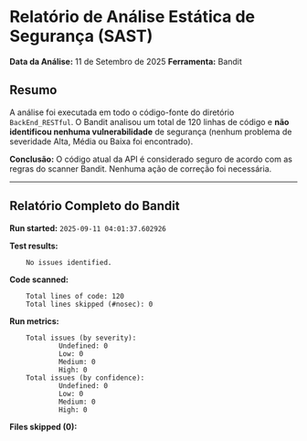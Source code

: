 # Relatório de Análise Estática de Segurança (SAST)

**Data da Análise:** 11 de Setembro de 2025
**Ferramenta:** Bandit

## Resumo

A análise foi executada em todo o código-fonte do diretório `BackEnd_RESTful`. O Bandit analisou um total de 120 linhas de código e **não identificou nenhuma vulnerabilidade** de segurança (nenhum problema de severidade Alta, Média ou Baixa foi encontrado).

**Conclusão:** O código atual da API é considerado seguro de acordo com as regras do scanner Bandit. Nenhuma ação de correção foi necessária.

---

## Relatório Completo do Bandit

**Run started:** `2025-09-11 04:01:37.602926`

**Test results:**
        
        No issues identified.

**Code scanned:**

        Total lines of code: 120
        Total lines skipped (#nosec): 0

**Run metrics:**
        
        Total issues (by severity):
                Undefined: 0
                Low: 0
                Medium: 0
                High: 0
        Total issues (by confidence):
                Undefined: 0
                Low: 0
                Medium: 0
                High: 0
**Files skipped (0):**